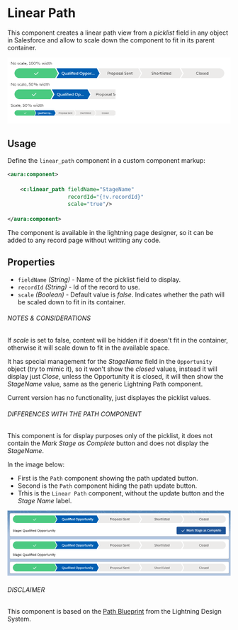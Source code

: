 # Linear Path

This component creates a linear path view from a _picklist_ field in any object in Salesforce and allow to scale down the component to fit in its parent container.

![linear path example](assets/linear_path_example.png?raw=true)

## Usage

Define the `linear_path` component in a custom component markup:

```xml
<aura:component>

    <c:linear_path fieldName="StageName" 
                   recordId="{!v.recordId}" 
                   scale="true"/>

</aura:component>
```

The component is available in the lightning page designer, so it can be added to any record page without writting any code.

## Properties

- `fieldName` _(String)_ - Name of the picklist field to display.
- `recordId` _(String)_ - Id of the record to use.
- `scale` _(Boolean)_ - Default value is _false_. Indicates whether the path will be scaled down to fit in its container.


###### NOTES &amp; CONSIDERATIONS

If _scale_ is set to false, content will be hidden if it doesn't fit in the container, otherwise it will scale down to fit in the available space.

It has special management for the _StageName_ field in the `Opportunity` object (try to mimic it), so it won't show the _closed_ values, instead it will display just _Close_, unless the Opportunity it is closed, it will then show the _StageName_ value, same as the generic Lightning Path component.

Current version has no functionality, just displayes the picklist values.

###### DIFFERENCES WITH THE PATH COMPONENT

This component is for display purposes only of the picklist, it does not contain the _Mark Stage as Complete_ button and does not display the _StageName_.

In the image below:
- First is the `Path` component showing the path updated button.
- Second is the `Path` component hiding the path update button.
- Trhis is the `Linear Path` component, without the update button and the _Stage Name_ label.

![linear path example](assets/linear_path_comparison.png?raw=true)

###### DISCLAIMER

This component is based on the [Path Blueprint](https://lightningdesignsystem.com/components/path/) from the Lightning Design System.
